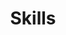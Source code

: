 ---
# An instance of the Featurette widget.
# Documentation: https://wowchemy.com/docs/page-builder/
widget: featurette

# This file represents a page section.
headless: true

# Order that this section appears on the page.
weight: 30

title: Skills
subtitle:

# Showcase personal skills or business features.
# - Add/remove as many `feature` blocks below as you like.
# - For available icons, see: https://wowchemy.com/docs/page-builder/#icons
feature:

- name: Análisis de datos
  description: R, Python, Matlab
  icon: chart-line
  icon_pack: fas
- name: Modelado matemático
  description: R, Python, Matlab
  icon: square-root-alt
  icon_pack: fas
- name: Implementación de experimentos online
  description: Qualtrics, SurveyMonkey, PsyToolkit, Prolific, CloudResearch
  icon: laptop-house
  icon_pack: fas
- name: Desarrollo de experimentos online
  description: Desarrollador mobile
  icon: laptop-code
  icon_pack: fas
- name: Docencia
  description: Psicología y proyectos de investigación
  icon: chalkboard-teacher
  icon_pack: fas

# Uncomment to use emoji icons.
#- icon: ':smile:'
#  icon_pack: emoji
#  name: Emojiness
#  description: 100% 

# Uncomment to use custom SVG icons.
# Place your custom SVG icon in `assets/media/icons/`.
# Reference the SVG icon name (without `.svg` extension) in the `icon` field.
# For example, reference `assets/media/icons/xyz.svg` as `icon: 'xyz'`
#- icon: your-custom-icon-name
#  icon_pack: custom
#  name: Surfing
#  description: 90%
---